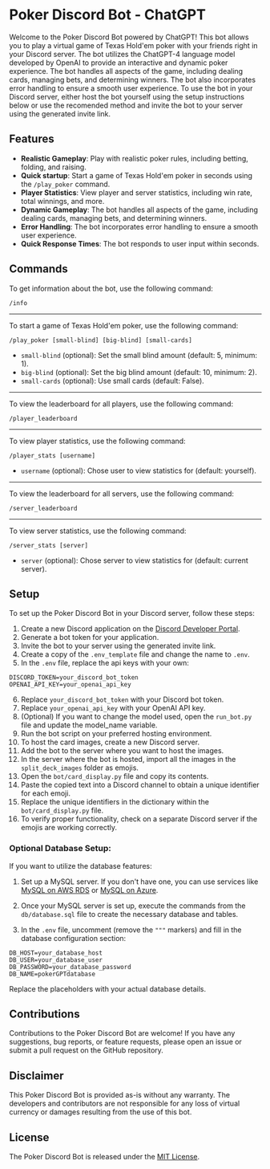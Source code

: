# Poker Discord Bot - ChatGPT

Welcome to the Poker Discord Bot powered by ChatGPT! This bot allows you to play a virtual game of Texas Hold'em poker with your friends right in your Discord server. The bot utilizes the ChatGPT-4 language model developed by OpenAI to provide an interactive and dynamic poker experience. The bot handles all aspects of the game, including dealing cards, managing bets, and determining winners. The bot also incorporates error handling to ensure a smooth user experience. To use the bot in your Discord server, either host the bot yourself using the setup instructions below or use the recomended method and invite the bot to your server using the generated invite link.
## Features

- **Realistic Gameplay**: Play with realistic poker rules, including betting, folding, and raising.
- **Quick startup**: Start a game of Texas Hold'em poker in seconds using the `/play_poker` command.
- **Player Statistics**: View player and server statistics, including win rate, total winnings, and more.
- **Dynamic Gameplay**: The bot handles all aspects of the game, including dealing cards, managing bets, and determining winners.
- **Error Handling**: The bot incorporates error handling to ensure a smooth user experience.
- **Quick Response Times**: The bot responds to user input within seconds.

## Commands

To get information about the bot, use the following command:

`/info`

---

To start a game of Texas Hold'em poker, use the following command:

`/play_poker [small-blind] [big-blind] [small-cards]`

- `small-blind` (optional): Set the small blind amount (default: 5, minimum: 1).
- `big-blind` (optional): Set the big blind amount (default: 10, minimum: 2).
- `small-cards` (optional): Use small cards (default: False).

---

To view the leaderboard for all players, use the following command:

`/player_leaderboard`

---

To view player statistics, use the following command:

`/player_stats [username]`

- `username` (optional): Chose user to view statistics for (default: yourself).

---

To view the leaderboard for all servers, use the following command:

`/server_leaderboard`

---

To view server statistics, use the following command:

`/server_stats [server]`

- `server` (optional): Chose server to view statistics for (default: current server).

## Setup

To set up the Poker Discord Bot in your Discord server, follow these steps:

1. Create a new Discord application on the [Discord Developer Portal](https://discord.com/developers/applications).
2. Generate a bot token for your application.
3. Invite the bot to your server using the generated invite link.
4. Create a copy of the `.env_template` file and change the name to `.env`.
5. In the `.env` file, replace the api keys with your own:

```plaintext
DISCORD_TOKEN=your_discord_bot_token
OPENAI_API_KEY=your_openai_api_key
```

6. Replace `your_discord_bot_token` with your Discord bot token.
7. Replace `your_openai_api_key` with your OpenAI API key.
8. (Optional) If you want to change the model used, open the `run_bot.py` file and update the model_name variable.
9.  Run the bot script on your preferred hosting environment.
10. To host the card images, create a new Discord server.
11. Add the bot to the server where you want to host the images.
12. In the server where the bot is hosted, import all the images in the `split_deck_images` folder as emojis.
13. Open the `bot/card_display.py` file and copy its contents.
14. Paste the copied text into a Discord channel to obtain a unique identifier for each emoji.
15. Replace the unique identifiers in the dictionary within the `bot/card_display.py` file.
16. To verify proper functionality, check on a separate Discord server if the emojis are working correctly.
    
### Optional Database Setup:

If you want to utilize the database features:

1. Set up a MySQL server. If you don't have one, you can use services like [MySQL on AWS RDS](https://aws.amazon.com/rds/mysql/) or [MySQL on Azure](https://azure.microsoft.com/en-us/services/mysql/).
2. Once your MySQL server is set up, execute the commands from the `db/database.sql` file to create the necessary database and tables.
   
3. In the `.env` file, uncomment (remove the `"""` markers) and fill in the database configuration section:

```plaintext
DB_HOST=your_database_host
DB_USER=your_database_user
DB_PASSWORD=your_database_password
DB_NAME=pokerGPTdatabase
```

Replace the placeholders with your actual database details.


## Contributions

Contributions to the Poker Discord Bot are welcome! If you have any suggestions, bug reports, or feature requests, please open an issue or submit a pull request on the GitHub repository.

## Disclaimer

This Poker Discord Bot is provided as-is without any warranty. The developers and contributors are not responsible for any loss of virtual currency or damages resulting from the use of this bot.

## License

The Poker Discord Bot is released under the [MIT License](https://opensource.org/licenses/MIT).
